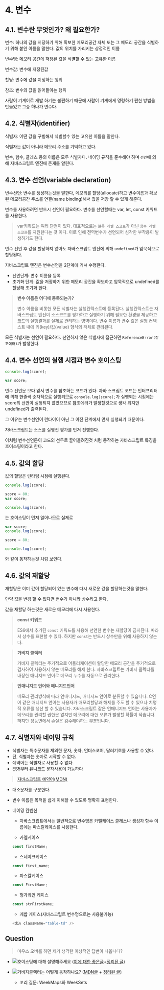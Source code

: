 # 4. 변수

## 4.1. 변수란 무엇인가? 왜 필요한가?

변수: 하나의 값을 저장하기 위해 확보한 메모리공간 자체 또는 그 메모리 공간을 식별하기 위해 붙인 이름을 말한다. 값의 위치를 가리키는 상정적인 이름

변수명: 메모리 공간에 저장된 값을 식별할 수 있는 고유한 이름

변수값: 변수에 지정된값

할당: 변수에 값을 지정하는 행위

참조: 변수의 값을 읽어들이는 행위

사람이 기계어로 개발 하기는 불편하기 때문에 사람이 기계에게 명령하기 편한 방법을 만들었고 그중 하나가 변수다.

## 4.2. 식별자(identifier)

식별자: 어떤 값을 구별해서 식별할수 있는 고유한 이름을 말한다.

식별자는 값이 아니라 메모리 주소를 기억하고 있다.

변수, 함수, 클레스 등의 이름은 모두 식별자다. 네이밍 규칙을 준수해야 하며 `선언`에 의해 자바스크립트 엔진에 존재를 알린다.

## 4.3. 변수 선언(variable declaration)

변수선언: 변수를 생성하는것을 말한다, 메모리를 할당(allocate)하고 변수이름과 확보된 메모리공간 주소를 연결(name binding)해서 값을 저장 할 수 있게 해준다.

변수를 사용하려면 반드시 선언이 필요하다. 변수를 선언할때는 var, let, const 키워드를 사용한다.

> var키워드는 여러 단점이 있다. 대표적으로는 `블록 레벨 스코프`가 아닌 `함수 레벨 스코프`를 지원한다는 것 이다. 이로 인해 전역변수가 선언되어 심각한 부작용이 발생하기도 한다.

변수 선언 후 값을 할당하지 않아도 자바스크립트 엔진에 의해 `undefined`가 암묵적으로 할당된다.

자바스크립트 엔진은 변수선언을 2단계에 거쳐 수행한다.

- 선언단계: 변수 이름을 등록
- 초기화 단계: 값을 저장하기 위한 메모리 공간을 확보하고 암묵적으로 undefined를 할당해 초기화 한다.

> **변수 이름은 어디에 등록되는가?**
>
> 변수 이름을 비롯한 모든 식별자는 실행컨텍스트에 등록된다.
> 실행컨텍스트는 자바스크립트 엔진이 소스코드를 평가하고 실행하기 위해 필요한 환경을 제공하고 코드의 실행결과를 실제로 관리하는 영역이다.
> 변수 이름과 변수 값은 실행 컨텍스트 내에 키(key)/값(value) 형식의 객체로 관리된다.

모든 식별자는 선언이 필요하다. 선언하지 않은 식별자에 접근하면 `ReferenceError(참조에러)`가 발생한다.

## 4.4. 변수 선언의 실행 시점과 변수 호이스팅

```ts
console.log(score);

var score;
```

변수 선언문 보다 앞서 변수를 참조하는 코드가 있다.
자바 스크립트 코드는 인터프리터에 의해 한줄씩 순차적으로 실행되므로 `console.log(score);`가 실행되는 시점에는 score의 선언이 실행되지 않았으므로 참조에러가 발생할것으로 생각 되지만 undefined가 출력된다.

그 이유는 변수선언이 런타이이 아닌 그 이전 단계에서 먼저 실행되기 때문이다.

자바스크립트는 소스를 실행전 평가를 먼저 진행한다.

이처럼 변수선언문이 코드의 선두로 끌어올려진것 처럼 동작하는 자바스크립트 특징을 호이스팅이라고 한다.

## 4.5. 값의 할당

값의 할당은 런타임 시점에 실행된다.

```ts
console.log(score);

score = 80;
var score;

console.log(score);
```

는 호이스팅이 먼저 일어나므로 실제로

```ts
var score;
console.log(score);

score = 80;

console.log(score);
```

와 같이 동작하는것 처럼 보인다.

## 4.6. 값의 재할당

재할당은 이미 값이 할당되어 있는 변수에 다시 새로운 값을 할당하는것을 말한다.

만약 값을 변경 할 수 없다면 변수가 아니라 상수라고 한다.

값을 재할당 하는것은 새로운 메모리에 다시 사용한다.

> **const 키워드**
>
> ES6에서 추가된 `const` 키워드를 사용해 선언한 변수는 재할당이 금지된다. 따라서 상수를 표현할 수 있다.
> 하지만 `const`는 반드시 상수만을 위해 사용하지 않는다.

> **가비지 콜렉터**
>
> 가비지 콜렉터는 주기적으로 어플리케이션이 할당한 메모리 공간을 주기적으로 검사하여 사용하지 않는 메모리를 해제 한다.
> 자바스크립트는 가비지 콜렉터를 내장한 매니지드 언어로 메모리 누수를 자동으로 관리한다.

> **언매니지드 언어와 매니지드언어**
>
> 메모리 관리방식에 따라 언매니지드, 매니지드 언어로 분류할 수 있습니다.
> C언어 같은 매니지드 언어는 사용자가 매모리할당과 해제를 주도 할 수 있으나 치명적 오류를 생산 할 수 있습니다.
> 자바스크립트 같은 언매니지드 언어는 사용자가 메모리를 관리할 권한은 없지만 메모리에 대한 오류가 발생할 확률이 적습니다. 하지만 성능면에서 손실은 감수해야하는 부분입니다.

## 4.7. 식별자와 네이밍 규칙

- 식별자는 특수문자를 제외한 문자, 숫자, 언더스코어, 달러기호를 사용할 수 있다.
- 단, 식별자는 숫자로 시작할 수 없다.
- 예약어는 식별자로 사용할 수 없다.
- ES5부터 유니코드 문자사용이 가능하다

> [자바스크립트 예약어(MDN)](https://developer.mozilla.org/en-US/docs/Web/JavaScript/Reference/Lexical_grammar#reserved_words)

- 대소문자를 구분한다.
- 변수 이름은 목적을 쉽게 이해할 수 있도록 명확히 표현한다.
- 네이밍 컨벤션

  - 자바스크립트에서는 일반적으로 변수명은 카멜케이스 클레스나 생성자 함수 이름에는 파스칼케이스를 사용한다.

  - 카멜케이스

  ```ts
  const firstName;
  ```

  - 스네이크케이스

  ```ts
  const first_name;
  ```

  - 파스칼케이스

  ```ts
  const FirstName;
  ```

  - 헝가리언 케이스

  ```ts
  const strFirstName;
  ```

  - 케밥 케이스(자바스크립트 변수명으로는 사용불가능)

  ```ts
  <div className="table-td" />
  ```

## Question

> 마우스 오버를 하면 제가 생각한 이상적인 답변이 나옵니다?

- ![호이스팅에 대해 설명해주세요](https:// "자바스크립트 엔진은 코드를 실행하기 전 평가를 먼저하는데 이 때 코드의 변수 선언을 먼저 진행합니다. 이것을 호이스팅이라고 합니다. let과 const에서는 발생하지 않는것 처럼 보이는데 그 이유는 let과 const는 일시적 사각지대에 들어가기 때문입니다. v8엔진의 코드에서 var는 AllocateTo를 사용해 바로 메모리에 공간을 할당하고 undefined로 초기화 하지만 let과 const는 set_initializer_position 메소드를 통해 해당 코드의 위치를 의미하는 position값만 정해주기 때문입니다. 초기화가 되지 않기 때문에 일시적 사각지대라는 상태에 놓이게 됩니다.") ([이에 대한 좋은글](https://careerly.co.kr/comments/68614)+[정리된 글](https://ingg.dev/hoisting/))

- ![가비지콜렉터는 어떻게 동작하나요?](https:// "자바스크립트 객체는 참조카운터가 존재하고 참조 카운터가 0이된 객체들을 더이상 필요없는 객체라고 여기고 이것을 가비지라고 부릅니다. 가비지 컬렉터는 이런 가비지를 수집합니다. 라고 알고 있지만 최신 브라우저는 더이상 이 방식을 사용하지 않습니다. 최신브라우저는 Mark and sweep을 사용합니다. 이 알고리즘은 roots라는 객체 집합을 가지고 있고 가비지 콜렉터는 roots로 부터 도달할 수 있는 객체를 찾고 도달할 수 없는 모든 객체를 수집합니다.") ([MDN글](https://developer.mozilla.org/ko/docs/Web/JavaScript/Memory_management#%EA%B0%80%EB%B9%84%EC%A7%80_%EC%BD%9C%EB%A0%89%EC%85%98) + [정리된 글](https://ko.javascript.info/garbage-collection))
  - 꼬리 질문: WeekMaps와 WeekSets
